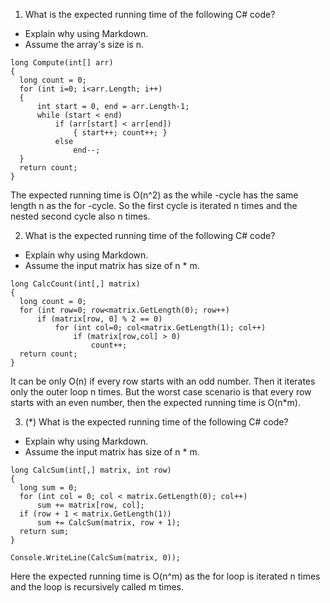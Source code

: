 1. What is the expected running time of the following C# code?
  * Explain why using Markdown.
  * Assume the array's size is n.
  ```
  long Compute(int[] arr)
  {
    long count = 0;
    for (int i=0; i<arr.Length; i++)
    {
        int start = 0, end = arr.Length-1;
        while (start < end)
            if (arr[start] < arr[end])
                { start++; count++; }
            else 
                end--;
    }
    return count;
  }
  ```
The expected running time is O(n^2) as the while -cycle has the same length n as the for -cycle. So the first cycle is iterated
n times and the nested second cycle also n times.

2. What is the expected running time of the following C# code?
  * Explain why using Markdown.
  * Assume the input matrix has size of n * m.
  ```
  long CalcCount(int[,] matrix)
  {
    long count = 0;
    for (int row=0; row<matrix.GetLength(0); row++)
        if (matrix[row, 0] % 2 == 0)
            for (int col=0; col<matrix.GetLength(1); col++)
                if (matrix[row,col] > 0)
                    count++;
    return count;
  }
  ```
  It can be only O(n) if every row starts with an odd number. Then it iterates only the outer loop n times. But the worst case
  scenario is that every row starts with an even number, then the expected running time is O(n*m).
  
3. (*) What is the expected running time of the following C# code?
  * Explain why using Markdown.
  * Assume the input matrix has size of n * m.
  ```
  long CalcSum(int[,] matrix, int row)
  {
    long sum = 0;
    for (int col = 0; col < matrix.GetLength(0); col++) 
        sum += matrix[row, col];
    if (row + 1 < matrix.GetLength(1)) 
        sum += CalcSum(matrix, row + 1);
    return sum;
  }

  Console.WriteLine(CalcSum(matrix, 0));
  ```
  Here the expected running time is O(n^m) as the for loop is iterated n times and the loop is recursively called m times.
